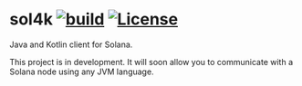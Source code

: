 # sol4k [![build](https://github.com/sol4k/sol4k/actions/workflows/build.yml/badge.svg)](https://github.com/sol4k/sol4k/actions/workflows/build.yml) [![License](https://img.shields.io/badge/License-Apache_2.0-green.svg)](https://github.com/sol4k/sol4k/blob/main/LICENSE)

Java and Kotlin client for Solana.

This project is in development. It will soon allow you
to communicate with a Solana node using any JVM language.
